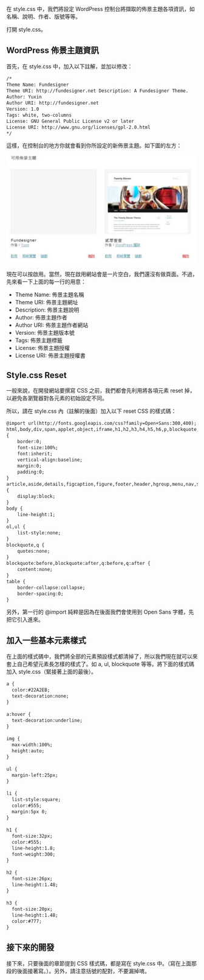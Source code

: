 在 style.css 中，我們將設定 WordPress 控制台將擷取的佈景主題各項資訊，如名稱、說明、作者、版號等等。

打開 style.css。

## WordPress 佈景主題資訊

首先，在 style.css 中，加入以下註解，並加以修改：

```
/*
Theme Name: Fundesigner
Theme URI: http://fundesigner.net Description: A Fundesigner Theme.
Author: Yuxin
Author URI: http://fundesigner.net
Version: 1.0
Tags: white, two-columns
License: GNU General Public License v2 or later
License URI: http://www.gnu.org/licenses/gpl-2.0.html
*/
```
這樣，在控制台的地方你就會看到你所設定的新佈景主題。如下圖的左方：

![image013](/images/image013.jpg)


現在可以按啟用。當然，現在啟用網站會是一片空白，我們還沒有做頁面。不過，先來看一下上面的每一行的用意：

- Theme Name: 佈景主題名稱
- Theme URI: 佈景主題網址
- Description: 佈景主題說明
- Author: 佈景主題作者
- Author URI: 佈景主題作者網站
- Version: 佈景主題版本號
- Tags: 佈景主題標籤
- License: 佈景主題授權
- License URI: 佈景主題授權書

## Style.css Reset

一般來說，在開發網站要撰寫 CSS 之前，我們都會先利用將各項元素 reset 掉，以避免各瀏覽器對各元素的初始設定不同。

所以，請在 style.css 內（註解的後面）加入以下 reset CSS 的樣式碼：

```
@import url(http://fonts.googleapis.com/css?family=Open+Sans:300,400);
html,body,div,span,applet,object,iframe,h1,h2,h3,h4,h5,h6,p,blockquote,pre,a,abbr,acronym,address,big,cite,code,del,dfn,em,img,ins,kbd,q,s,samp,small,strike,strong,sub,sup,tt,var,b,u,i,center,dl,dt,dd,ol,ul,li,fieldset,form,label,legend,table,caption,tbody,tfoot,thead,tr,th,td,article,aside,canvas,details,embed,figure,figcaption,footer,header,hgroup,menu,nav,output,ruby,section,summary,time,mark,audio,video {
    border:0;
    font-size:100%;
    font:inherit;
    vertical-align:baseline;
    margin:0;
    padding:0;
}
article,aside,details,figcaption,figure,footer,header,hgroup,menu,nav,section {
    display:block;
}
body {
    line-height:1;
}
ol,ul {
    list-style:none;
}
blockquote,q {
    quotes:none;
}
blockquote:before,blockquote:after,q:before,q:after {
    content:none;
}
table {
    border-collapse:collapse;
    border-spacing:0;
}
```

另外，第一行的 @import 純粹是因為在後面我們會使用到 Open Sans 字體，先把它引入進來。

## 加入一些基本元素樣式

在上面的樣式碼中，我們將全部的元素預設樣式都清掉了，所以我們現在就可以來套上自己希望元素長怎樣的樣式了。如 a, ul, blockquote 等等。將下面的樣式碼加入 style.css（緊接著上面的最後）。

```
a {
  color:#22A2EB;
  text-decoration:none;
}

a:hover {
  text-decoration:underline;
}

img {
  max-width:100%;
  height:auto;
}

ul {
  margin-left:25px;
}

li {
  list-style:square;
  color:#555;
  margin:5px 0;
}

h1 {
  font-size:32px;
  color:#555;
  line-height:1.8;
  font-weight:300;
}

h2 {
  font-size:26px;
  line-height:1.48;
}

h3 {
  font-size:20px;
  line-height:1.48;
  color:#777;
}
```

## 接下來的開發

接下來，只要後面的章節提到 CSS 樣式碼，都是寫在 style.css 中。（寫在上面那段的後面接著寫。）。另外，請注意括號的配對，不要漏掉唷。
